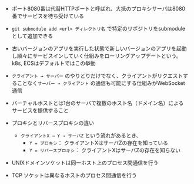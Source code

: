 - ポート8080番は代替HTTPポートと呼ばれ、大抵のプロキシサーバは8080番でサービスを待ち受けている

- `git submodule add <url> ディレクトリ名` で特定のリポジトリをsubmoduleとして追加できる

- 古いバージョンのアプリを実行した状態で新しいバージョンのアプリを起動し順々にサービスインしていく仕組みをローリングアップデートという。k8s, ECSはデフォルトではこの挙動

- `クライアント → サーバー` のやりとりだけでなく、クライアントがリクエストすることなく`サーバー → クライアント` の通信も可能にする仕組みがWebSocket通信

- バーチャルホストとは1台のサーバで複数のホスト名（ドメイン名）によるサービスを提供すること

- プロキシとリバースプロキシの違い
  -  `クライアントX → Y → サーバZ`  という流れがあるとき、
     - `Y = プロキシ`： クライアントXはサーバZの存在を知っている
     - `Y = リバースプロキシ`： クライアントXはサーバZの存在を知らない

- UNIXドメインソケットは同一ホスト上のプロセス間通信を行う

- TCP ソケットは異なるホストのプロセス間通信を行う
